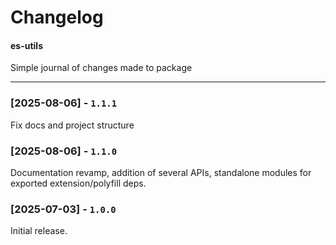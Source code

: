 # Changelog
#### es-utils

Simple journal of changes made to package

---

### [2025-08-06] - `1.1.1`

Fix docs and project structure

### [2025-08-06] - `1.1.0`

Documentation revamp, addition of several APIs, standalone modules for exported extension/polyfill deps.

### [2025-07-03] - `1.0.0`

Initial release.
